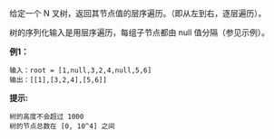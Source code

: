 给定一个 N 叉树，返回其节点值的层序遍历。（即从左到右，逐层遍历）。

树的序列化输入是用层序遍历，每组子节点都由 null 值分隔（参见示例）。

**例1：**
```
输入：root = [1,null,3,2,4,null,5,6]
输出：[[1],[3,2,4],[5,6]]
```


**提示:**
```
树的高度不会超过 1000
树的节点总数在 [0, 10^4] 之间
```


